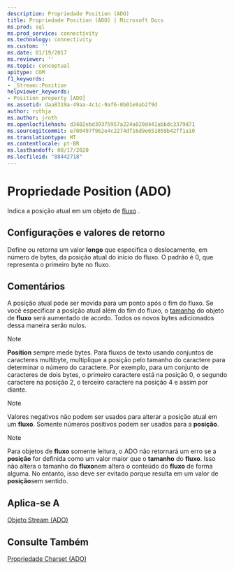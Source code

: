```yaml
---
description: Propriedade Position (ADO)
title: Propriedade Position (ADO) | Microsoft Docs
ms.prod: sql
ms.prod_service: connectivity
ms.technology: connectivity
ms.custom: ''
ms.date: 01/19/2017
ms.reviewer: ''
ms.topic: conceptual
apitype: COM
f1_keywords:
- _Stream::Position
helpviewer_keywords:
- Position property [ADO]
ms.assetid: daa8319a-49aa-4c1c-9af6-0b01e9ab2f9d
author: rothja
ms.author: jroth
ms.openlocfilehash: d3402ebd39375957a224a020d441abbdc3379d71
ms.sourcegitcommit: e700497f962e4c2274df16d9e651059b42ff1a10
ms.translationtype: MT
ms.contentlocale: pt-BR
ms.lasthandoff: 08/17/2020
ms.locfileid: "88442718"
---
```

# <a name="position-property-ado"></a>Propriedade Position (ADO)
Indica a posição atual em um objeto de [fluxo](../../../ado/reference/ado-api/stream-object-ado.md) .  
  
## <a name="settings-and-return-values"></a>Configurações e valores de retorno  
 Define ou retorna um valor **longo** que especifica o deslocamento, em número de bytes, da posição atual do início do fluxo. O padrão é 0, que representa o primeiro byte no fluxo.  
  
## <a name="remarks"></a>Comentários  
 A posição atual pode ser movida para um ponto após o fim do fluxo. Se você especificar a posição atual além do fim do fluxo, o [tamanho](../../../ado/reference/ado-api/size-property-ado-stream.md) do objeto de **fluxo** será aumentado de acordo. Todos os novos bytes adicionados dessa maneira serão nulos.  
  
> [!NOTE]
>  **Position** sempre mede bytes. Para fluxos de texto usando conjuntos de caracteres multibyte, multiplique a posição pelo tamanho do caractere para determinar o número do caractere. Por exemplo, para um conjunto de caracteres de dois bytes, o primeiro caractere está na posição 0, o segundo caractere na posição 2, o terceiro caractere na posição 4 e assim por diante.  
  
> [!NOTE]
>  Valores negativos não podem ser usados para alterar a posição atual em um **fluxo**. Somente números positivos podem ser usados para a **posição**.  
  
> [!NOTE]
>  Para objetos de **fluxo** somente leitura, o ADO não retornará um erro se a **posição** for definida como um valor maior que o **tamanho** do **fluxo**. Isso não altera o tamanho do **fluxo**nem altera o conteúdo do **fluxo** de forma alguma. No entanto, isso deve ser evitado porque resulta em um valor de **posição**sem sentido.  
  
## <a name="applies-to"></a>Aplica-se A  
 [Objeto Stream (ADO)](../../../ado/reference/ado-api/stream-object-ado.md)  
  
## <a name="see-also"></a>Consulte Também  
 [Propriedade Charset (ADO)](../../../ado/reference/ado-api/charset-property-ado.md)
